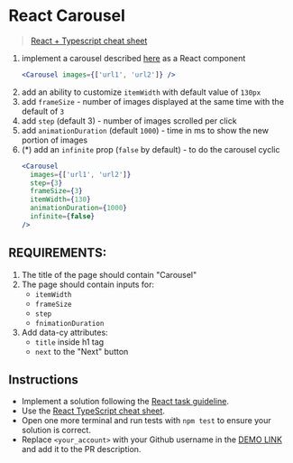 # React Carousel

> [React + Typescript cheat sheet](https://mate-academy.github.io/fe-program/js/extra/react-typescript)

1. implement a carousel described [here](https://github.com/mate-academy/dom_carousel) as a React component
    ```jsx harmony
    <Carousel images={['url1', 'url2']} />
    ```
2. add an ability to customize `itemWidth` with default value of `130px`
3. add `frameSize` - number of images displayed at the same time with the default of `3`
4. add `step` (default 3) - number of images scrolled per click
5. add `animationDuration` (default `1000`) - time in ms to show the new portion of images
6. (*) add an `infinite` prop (`false` by default) - to do the carousel cyclic
    ```jsx harmony
    <Carousel
      images={['url1', 'url2']}
      step={3}
      frameSize={3}
      itemWidth={130}
      animationDuration={1000}
      infinite={false}
    />
    ```

## REQUIREMENTS:

1. The title of the page should contain "Carousel"
2. The page should contain inputs for:
   - `itemWidth`
   - `frameSize`
   - `step`
   - `fnimationDuration`
3. Add data-cy attributes:
   - `title` inside h1 tag
   - `next` to the "Next" button


## Instructions

- Implement a solution following the [React task guideline](https://github.com/mate-academy/react_task-guideline#react-tasks-guideline).
- Use the [React TypeScript cheat sheet](https://mate-academy.github.io/fe-program/js/extra/react-typescript).
- Open one more terminal and run tests with `npm test` to ensure your solution is correct.
- Replace `<your_account>` with your Github username in the [DEMO LINK](https://Dka888.github.io/react_carousel/) and add it to the PR description.
